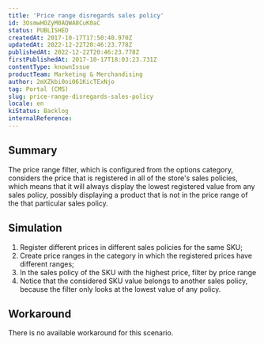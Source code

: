 ```yaml
---
title: 'Price range disregards sales policy'
id: 3OsmwHOZyM0AQWA8CuK0aC
status: PUBLISHED
createdAt: 2017-10-17T17:50:40.970Z
updatedAt: 2022-12-22T20:46:23.778Z
publishedAt: 2022-12-22T20:46:23.778Z
firstPublishedAt: 2017-10-17T18:03:23.731Z
contentType: knownIssue
productTeam: Marketing & Merchandising
author: 2mXZkbi0oi061KicTExNjo
tag: Portal (CMS)
slug: price-range-disregards-sales-policy
locale: en
kiStatus: Backlog
internalReference: 
---
```


## Summary

The price range filter, which is configured from the options category, considers the price that is registered in all of the store's sales policies, which means that it will always display the lowest registered value from any sales policy, possibly displaying a product that is not in the price range of the that particular sales policy.

## Simulation

1. Register different prices in different sales policies for the same SKU;
2. Create price ranges in the category in which the registered prices have different ranges;
3. In the sales policy of the SKU with the highest price, filter by price range
4. Notice that the considered SKU value belongs to another sales policy, because the filter only looks at the lowest value of any policy.

## Workaround

There is no available workaround for this scenario.

